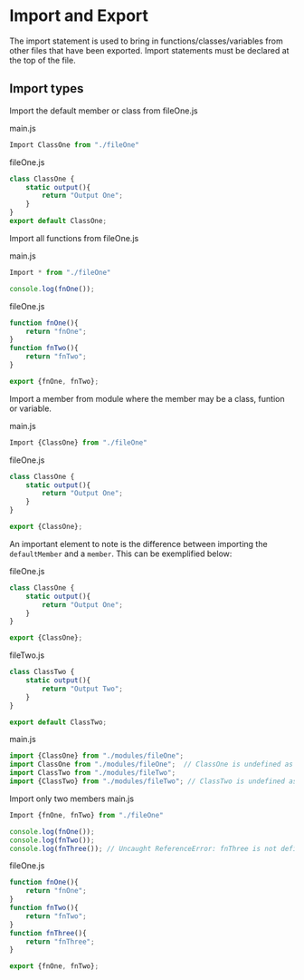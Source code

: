 # Import and Export

The import statement is used to bring in functions/classes/variables from other files that have been exported. Import statements must be declared at the top of the file.

## Import types

Import the default member or class from fileOne.js

main.js
```javascript
Import ClassOne from "./fileOne"
```

fileOne.js
```javascript
class ClassOne {
	static output(){
		return "Output One";
	}
}
export default ClassOne;
```

Import all functions from fileOne.js

main.js
```javascript
Import * from "./fileOne"

console.log(fnOne());

```

fileOne.js
```javascript
function fnOne(){
	return "fnOne";
}
function fnTwo(){
	return "fnTwo";
}

export {fnOne, fnTwo};
```

Import a member from module where the member may be a class, funtion or variable.

main.js
```javascript
Import {ClassOne} from "./fileOne"
```

fileOne.js
```javascript
class ClassOne {
	static output(){
		return "Output One";
	}
}

export {ClassOne};
```

An important element to note is the difference between importing the `defaultMember` and a `member`. This can be exemplified below:

fileOne.js
```javascript
class ClassOne {
	static output(){
		return "Output One";
	}
}

export {ClassOne};
```

fileTwo.js
```javascript
class ClassTwo {
	static output(){
		return "Output Two";
	}
}

export default ClassTwo;
```

main.js
```javascript
import {ClassOne} from "./modules/fileOne";
import ClassOne from "./modules/fileOne";  // ClassOne is undefined as there is no defaultMember exported
import ClassTwo from "./modules/fileTwo";
import {ClassTwo} from "./modules/fileTwo"; // ClassTwo is undefined as tehre is no member exported
```
Import only two members
main.js
```javascript
Import {fnOne, fnTwo} from "./fileOne"

console.log(fnOne());
console.log(fnTwo());
console.log(fnThree()); // Uncaught ReferenceError: fnThree is not defined

```

fileOne.js
```javascript
function fnOne(){
	return "fnOne";
}
function fnTwo(){
	return "fnTwo";
}
function fnThree(){
	return "fnThree";
}

export {fnOne, fnTwo};
```